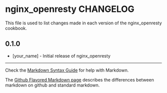 # nginx_openresty CHANGELOG

This file is used to list changes made in each version of the nginx_openresty cookbook.

## 0.1.0
- [your_name] - Initial release of nginx_openresty

- - -
Check the [Markdown Syntax Guide](http://daringfireball.net/projects/markdown/syntax) for help with Markdown.

The [Github Flavored Markdown page](http://github.github.com/github-flavored-markdown/) describes the differences between markdown on github and standard markdown.
